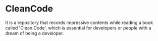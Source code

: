 # CleanCode
It is a repository that records impressive contents while reading a book called 'Clean Code', which is essential for developers or people with a dream of being a developer.
